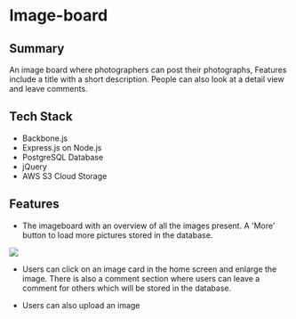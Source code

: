 # Image-board

## Summary
An image board where photographers can post their photographs, Features include a title with a short description. People can also look at a detail view and leave comments.

## Tech Stack
* Backbone.js
* Express.js on Node.js
* PostgreSQL Database
* jQuery
* AWS S3 Cloud Storage

## Features

* The imageboard with an overview of all the images present. A 'More' button to load more pictures stored in the database.

<img src='public/imageboard-1.gif' >

* Users can click on an image card in the home screen and enlarge the image. There is also a comment section where users can leave a comment for others which will be stored in the database.

* Users can also upload an image

